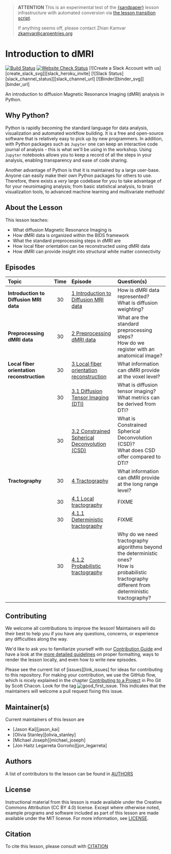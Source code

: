 > **ATTENTION** This is an experimental test of the [{sandpaper}](https://carpentries.github.io/sandpaper-docs) lesson infrastructure
> with automated conversion via [the lesson transition script](https://github.com/data-lessons/lesson-transition/).
> 
> If anything seems off, please contact Zhian Kamvar [zkamvar@carpentries.org](mailto:zkamvar@carpentries.org)

# Introduction to dMRI

[![Build Status](https://github.com/carpentries-incubator/SDC-BIDS-dMRI/workflows/Build,%20test/badge.svg)](https://github.com/carpentries-incubator/SDC-BIDS-dMRI/actions?query=workflow%3A"Build%2C+test")
[![Website Check Status](https://github.com/carpentries-incubator/SDC-BIDS-dMRI/workflows/Website/badge.svg)](https://github.com/carpentries-incubator/SDC-BIDS-dMRI/actions/workflows/website.yml?query=workflow%3AWebsite)
[![Create a Slack Account with us][create_slack_svg]][slack_heroku_invite]
[![Slack Status][slack_channel_status]][slack_channel_url]
[![Binder][binder_svg]][binder_url]

An introduction to diffusion Magnetic Resonance Imaging (dMRI) analysis in
Python.

## Why Python?

Python is rapidly becoming the standard language for data analysis,
visualization and automated workflow building. It is a free and open-source
software that is relatively easy to pick up by new programmers. In addition,
with Python packages such as `Jupyter` one can keep an interactive code journal
of analysis - this is what we'll be using in the workshop. Using `Jupyter`
notebooks allows you to keep a record of all the steps in your analysis,
enabling transparency and ease of code sharing.

Another advantage of Python is that it is maintained by a large user-base.
Anyone can easily make their own Python packages for others to use. Therefore,
there exists a *very* large codebase for you to take advantage of for your
neuroimaging analysis; from basic statistical analysis, to brain visualization
tools, to advanced machine learning and multivariate methods!

## About the Lesson

This lesson teaches:

- What diffusion Magnetic Resonance Imaging is
- How dMRI data is organized within the BIDS framework
- What the standard preprocessing steps in dMRI are
- How local fiber orientation can be reconstructed using dMRI data
- How dMRI can provide insight into structural white matter connectivity

## Episodes

| Topic | Time | Episode | Question(s)                                                                  | 
| :---- | :--: | :------ | :--------------------------------------------------------------------------- |
| **Introduction to Diffusion MRI data**      | 30   | [1 Introduction to Diffusion MRI data][episode01]        | How is dMRI data represented?<br />What is diffusion weighting?                                                | 
| **Preprocessing dMRI data**      | 30   | [2 Preprocessing dMRI data][episode02]        | What are the standard preprocessing steps?<br />How do we register with an anatomical image?                                   | 
| **Local fiber orientation reconstruction**      | 30   | [3 Local fiber orientation reconstruction][episode03]        | What information can dMRI provide at the voxel level?                        | 
|       | 30   | [3\.1 Diffusion Tensor Imaging (DTI)][episode04]        | What is diffusion tensor imaging?<br />What metrics can be derived from DTI?                                            | 
|       | 30   | [3\.2 Constrained Spherical Deconvolution (CSD)][episode05]        | What is Constrained Spherical Deconvolution (CSD)?<br />What does CSD offer compared to DTI?                           | 
| **Tractography**      | 30   | [4 Tractography][episode06]        | What information can dMRI provide at the long range level?                   | 
|       | 30   | [4\.1 Local tractography][episode07]        | FIXME                                                                        | 
|       | 30   | [4\.1.1 Deterministic tractography][episode08]        | FIXME                                                                        | 
|       | 30   | [4\.1.2 Probabilistic tractography][episode09]        | Why do we need tractography algorithms beyond the deterministic ones?<br />How is probabilistic tractography different from deterministic tractography?        | 

## Contributing

We welcome all contributions to improve the lesson! Maintainers will do their best to help you if you have any
questions, concerns, or experience any difficulties along the way.

We'd like to ask you to familiarize yourself with our [Contribution Guide](CONTRIBUTING.md) and have a look at
the [more detailed guidelines][lesson-example] on proper formatting, ways to render the lesson locally, and even
how to write new episodes.

Please see the current list of [issues][link_issues] for ideas for contributing to this
repository. For making your contribution, we use the GitHub flow, which is
nicely explained in the chapter [Contributing to a Project](http://git-scm.com/book/en/v2/GitHub-Contributing-to-a-Project) in Pro Git
by Scott Chacon.
Look for the tag ![good\_first\_issue](https://img.shields.io/badge/-good%20first%20issue-gold.svg). This indicates that the maintainers will welcome a pull request fixing this issue.

## Maintainer(s)

Current maintainers of this lesson are

- [Jason Kai][jason_kai]
- [Olivia Stanley][olivia_stanley]
- [Michael Joseph][michael_joseph]
- [Jon Haitz Legarreta Gorroño][jon_legarreta]

## Authors

A list of contributors to the lesson can be found in [AUTHORS](AUTHORS)

## License

Instructional material from this lesson is made available under the Creative
Commons Attribution (CC BY 4.0) license. Except where otherwise noted, example
programs and software included as part of this lesson are made available under
the MIT license. For more information, see [LICENSE](LICENSE.md).

## Citation

To cite this lesson, please consult with [CITATION](CITATION)

[slack\_heroku\_invite]: https://swc-slack-invite.herokuapp.com
[create\_slack\_svg]: https://img.shields.io/badge/Create_Slack_Account-The_Carpentries-071159.svg
[slack\_channel\_url]: https://swcarpentry.slack.com/messages/CCJBHKCHZ
[slack\_channel\_status]: https://img.shields.io/badge/Slack_Channel-neuroimaging-E01563.svg
[binder\_url]: https://mybinder.org/v2/gh/carpentries-incubator/SDC-BIDS-dMRI/main?urlpath=lab/tree/code
[binder\_svg]: https://mybinder.org/badge_logo.svg
[episode01]: https://carpentries-incubator.github.io/SDC-BIDS-dMRI/introduction/index.html
[episode02]: https://carpentries-incubator.github.io/SDC-BIDS-dMRI/preprocessing/index.html
[episode03]: https://carpentries-incubator.github.io/SDC-BIDS-dMRI/local_orientation_reconstruction/index.html
[episode04]: https://carpentries-incubator.github.io/SDC-BIDS-dMRI/diffusion_tensor_imaging/index.html
[episode05]: https://carpentries-incubator.github.io/SDC-BIDS-dMRI/constrained_spherical_deconvolution/index.html
[episode06]: https://carpentries-incubator.github.io/SDC-BIDS-dMRI/tractography/index.html
[episode07]: https://carpentries-incubator.github.io/SDC-BIDS-dMRI/local_tractography/index.html
[episode08]: https://carpentries-incubator.github.io/SDC-BIDS-dMRI/deterministic_tractography/index.html
[episode09]: https://carpentries-incubator.github.io/SDC-BIDS-dMRI/probabilistic_tractography/index.html
[lesson-example]: https://carpentries.github.io/lesson-example
[link\_issues]: https://github.com/conp-pcno-training/SDC-BIDS-dMRI/issues
[jason\_kai]: https://github.com/kaitj
[olivia\_stanley]: https://github.com/ostanley
[michael\_joseph]: https://github.com/josephmje
[jon\_legarreta]: https://github.com/jhlegarreta



